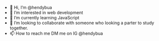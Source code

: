 - 👋 Hi, I’m @hendybua
- 👀 I’m interested in web development
- 🌱 I’m currently learning JavaScript
- 💞️ I’m looking to collaborate with someone who looking a parter to study together.
- 📫 How to reach me DM me on IG @hendybua

<!---
hendybua/hendybua is a ✨ special ✨ repository because its `README.md` (this file) appears on your GitHub profile.
You can click the Preview link to take a look at your changes.
--->

